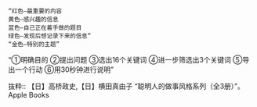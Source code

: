 ```
“红色—最重要的内容
黄色—感兴趣的信息
蓝色—自己正在着手做的题目
绿色—发现后想记录下来的信息”
“金色—特别的主题”
```

“①明确目的
②提出问题
③选出16个关键词
④进一步筛选出3个关键词
⑤导出一个行动
⑥用30秒钟进行说明”

抜粋:: 【日】高桥政史,【日】横田真由子  “聪明人的做事风格系列（全3册）”。 Apple Books  
